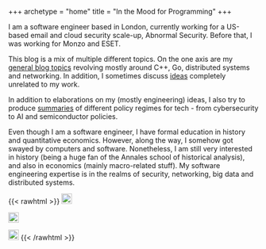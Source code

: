 +++
archetype = "home"
title = "In the Mood for Programming"
+++

I am a software engineer based in London, currently working for a US-based email and cloud security scale-up, Abnormal Security. Before that, I was working for Monzo and ESET.

This blog is a mix of multiple different topics. On the one axis are my [general blog topics](/blog/softwareengineering/) revolving mostly around C++, Go, distributed systems and networking. In addition, I sometimes discuss [ideas](/blog/miscellaneous/) completely unrelated to my work.

In addition to elaborations on my (mostly engineering) ideas, I also try to produce [summaries](/techpolicy/) of different policy regimes for tech - from cybersecurity to AI and semiconductor policies.

Even though I am a software engineer, I have formal education in history and quantitative economics. However, along the way, I somehow got swayed by computers and software. Nonetheless, I am still very interested in history (being a huge fan of the Annales school of historical analysis), and also in economics (mainly macro-related stuff). My software engineering expertise is in the realms of security, networking, big data and distributed systems.

{{< rawhtml >}}
  <a href="https://www.linkedin.com/in/rastislav-kise%C4%BE-3a2151112"><img src="https://upload.wikimedia.org/wikipedia/commons/e/e9/Linkedin_icon.svg" alt="icon | LinkedIn" width="21px"/></a>

  <a href="https://github.com/ragoragino"><img src="https://upload.wikimedia.org/wikipedia/commons/9/91/Octicons-mark-github.svg" alt="icon | LinkedIn" width="21px"/></a>

  <a href="https://twitter.com/ragoragino"><img src="https://upload.wikimedia.org/wikipedia/commons/6/6f/Logo_of_Twitter.svg" alt="icon | Twitter" width="21px"/></a>
{{< /rawhtml >}}